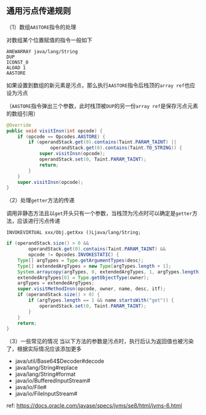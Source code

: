## 通用污点传递规则

（1）数组`AASTORE`指令的处理

对数组某个位置赋值的指令一般如下

```text
ANEWARRAY java/lang/String
DUP
ICONST_0
ALOAD 1
AASTORE
```

如果设置到数组的新元素是污点，那么执行`AASTORE`指令后栈顶的`array ref`也应设为污点

（`AASTORE`指令弹出三个参数，此时栈顶被`DUP`的另一份`array ref`是保存污点元素的数组引用）

```java
@Override
public void visitInsn(int opcode) {
    if (opcode == Opcodes.AASTORE) {
        if (operandStack.get(0).contains(Taint.PARAM_TAINT) ||
                operandStack.get(0).contains(Taint.TO_STRING)) {
            super.visitInsn(opcode);
            operandStack.set(0, Taint.PARAM_TAINT);
            return;
        }
    }
    super.visitInsn(opcode);
}
```

（2）处理`getter`方法的传递

调用非静态方法且以`get`开头只有一个参数，当栈顶为污点时可以确定是`getter`方法，应该进行污点传递

```text
INVOKEVIRTUAL xxx/Obj.getXxx ()Ljava/lang/String;
```

```java
if (operandStack.size() > 0 &&
        operandStack.get(0).contains(Taint.PARAM_TAINT) &&
        opcode != Opcodes.INVOKESTATIC) {
    Type[] argTypes = Type.getArgumentTypes(desc);
    Type[] extendedArgTypes = new Type[argTypes.length + 1];
    System.arraycopy(argTypes, 0, extendedArgTypes, 1, argTypes.length);
    extendedArgTypes[0] = Type.getObjectType(owner);
    argTypes = extendedArgTypes;
    super.visitMethodInsn(opcode, owner, name, desc, itf);
    if (operandStack.size() > 0) {
        if (argTypes.length == 1 && name.startsWith("get")) {
            operandStack.set(0, Taint.PARAM_TAINT);
        }
    }
    return;
}
```

（3）一些常见的情况
当以下方法的参数是污点时，执行后认为返回值也被污染了，根据实际情况应该添加更多
- java/util/Base64$Decoder#decode
- java/lang/String#replace
- java/lang/String#format
- java/io/BufferedInputStream#<init>
- java/io/File#<init>
- java/io/FileInputStream#<init>

ref: https://docs.oracle.com/javase/specs/jvms/se8/html/jvms-6.html